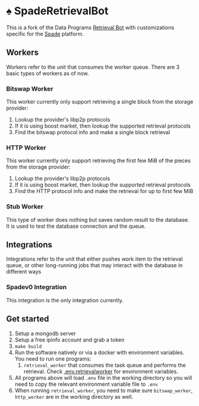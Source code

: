 # ♠️ SpadeRetrievalBot

This is a fork of the Data Programs [Retrieval Bot](https://github.com/data-preservation-programs/RetrievalBot) with customizations specific for the [Spade](https://github.com/data-preservation-programs/spade) platform.

## Workers
Workers refer to the unit that consumes the worker queue. There are 3 basic types of workers as of now.

### Bitswap Worker
This worker currently only support retrieving a single block from the storage provider:
1. Lookup the provider's libp2p protocols
2. If it is using boost market, then lookup the supported retrieval protocols
3. Find the bitswap protocol info and make a single block retrieval

### HTTP Worker
This worker currently only support retrieving the first few MiB of the pieces from the storage provider:
1. Lookup the provider's libp2p protocols
2. If it is using boost market, then lookup the supported retrieval protocols
3. Find the HTTP protocol info and make the retrieval for up to first few MiB

### Stub Worker
This type of worker does nothing but saves random result to the database. It is used to test the database connection and the queue.

## Integrations
Integrations refer to the unit that either pushes work item to the retrieval queue, or other long-running jobs that may interact with the database in different ways

### Spadev0 Integration
This integration is the only integration currently.


## Get started
1. Setup a mongodb server
2. Setup a free ipinfo account and grab a token
3. `make build`
4. Run the software natively or via a docker with environment variables. You need to run one programs:
   1. `retrieval_worker` that consumes the task queue and performs the retrieval. Check [.env.retrievalworker](./.env.retrievalworker) for environment variables.
5. All programs above will load `.env` file in the working directory so you will need to copy the relevant environment variable file to `.env`
6. When running `retrieval_worker`, you need to make sure `bitswap_worker`, `http_worker` are in the working directory as well.
